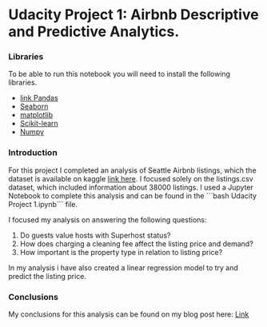# Udacity Project 1: Airbnb Descriptive and Predictive Analytics.

<h3>Libraries</h3>
<div>
  <p>To be able to run this notebook you will need to install the following libraries.</p>
  <ul>
      <li>
         <a href="https://pandas.pydata.org/">link Pandas</a>
      </li>
      <li>
        <a href = "https://seaborn.pydata.org/"> Seaborn </a>
      </li>
      <li>  
         <a href = "https://matplotlib.org/"> matplotlib </a>
      </li>
      <li>
        <a href = "https://scikit-learn.org/stable/"> Scikit-learn </a>
      </li>
      <li>
        <a href="https://numpy.org/"> Numpy</a>
  </ul>
</div>

<h3> Introduction </h3>

<div>
  <p>
    For this project I completed an analysis of Seattle Airbnb listings, which the dataset is available on kaggle <a href="url">link here</a>. I focused solely on the listings.csv dataset, which included information about 38000 listings. I used a Jupyter Notebook to complete this analysis and can be found in the 
    ```bash Udacity Project 1.ipynb```
    file.
  </p>
 <p>
   I focused my analysis on answering the following questions:
   
   <ol>
    <li>Do guests value hosts with Superhost status?</li>
    <li>How does charging a cleaning fee affect the listing price and demand?</li>
   <li>How important is the property type in relation to listing price?</li>
  </ol>
</p>
<p>
  In my analysis i have also created a linear regression model to try and predict the listing price.
 </p>
</div>

<H3>Conclusions</h3>

<div>
  <p>
    My conclusions for this analysis can be found on my blog post here: <a href = "https://medium.com/@johnabel1997/sleeping-sound-in-seattle-5845d551e93e"> Link</a> 
  </p>
    

  
  
  
        

 
 
 

